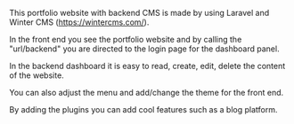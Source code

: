 This portfolio website with backend CMS is made by using Laravel and Winter CMS (https://wintercms.com/).

In the front end you see the portfolio website and by calling the "url/backend" you are directed to the login page for the dashboard panel.

In the backend dashboard it is easy to read, create, edit, delete the content of the website. 

You can also adjust the menu and add/change the theme for the front end. 

By adding the plugins you can add cool features such as a blog platform.
